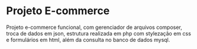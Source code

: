 # Projeto E-commerce

Projeto e-commerce funcional, com gerenciador de arquivos composer, troca de dados em json, estrutura realizada em php com stylezação em css e formulários em html, além da consulta no banco de dados mysql.


<!-- Template usado no projeto [Almsaeed Studio](https://almsaeedstudio.com) -->
